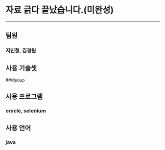 # 자료 긁다 끝났습니다.(미완성)
--------------------
## 팀원
### 지인철, 김경원

## 사용 기술셋
###jsoup

## 사용 프로그램
### oracle, selenium

## 사용 언어
### java


